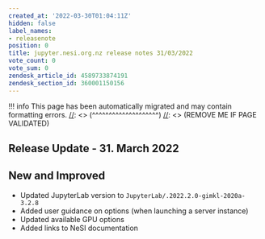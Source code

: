 ```yaml
---
created_at: '2022-03-30T01:04:11Z'
hidden: false
label_names:
- releasenote
position: 0
title: jupyter.nesi.org.nz release notes 31/03/2022
vote_count: 0
vote_sum: 0
zendesk_article_id: 4589733874191
zendesk_section_id: 360001150156
---
```




[//]: <> (REMOVE ME IF PAGE VALIDATED)
[//]: <> (vvvvvvvvvvvvvvvvvvvv)
!!! info
    This page has been automatically migrated and may contain formatting errors.
[//]: <> (^^^^^^^^^^^^^^^^^^^^)
[//]: <> (REMOVE ME IF PAGE VALIDATED)

## Release Update - 31. March 2022

## New and Improved

-   Updated JupyterLab version
    to `JupyterLab/.2022.2.0-gimkl-2020a-3.2.8`
-   Added user guidance on options (when launching a server instance)
-   Updated available GPU options
-   Added links to NeSI documentation
